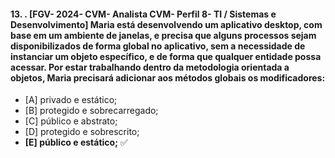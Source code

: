 #### 13.    . [FGV- 2024- CVM- Analista CVM- Perfil 8- TI / Sistemas e Desenvolvimento] Maria está desenvolvendo um aplicativo desktop, com base em um ambiente de janelas, e precisa que alguns processos sejam disponibilizados de forma global no aplicativo, sem a necessidade de instanciar um objeto específico, e de forma que qualquer entidade possa acessar.  Por estar trabalhando dentro da metodologia orientada a objetos, Maria precisará adicionar aos métodos globais os modificadores:

 - [A] privado e estático;
 - [B] protegido e sobrecarregado;
 - [C] público e abstrato;
 - [D] protegido e sobrescrito;
 - **[E] público e estático;** ✅